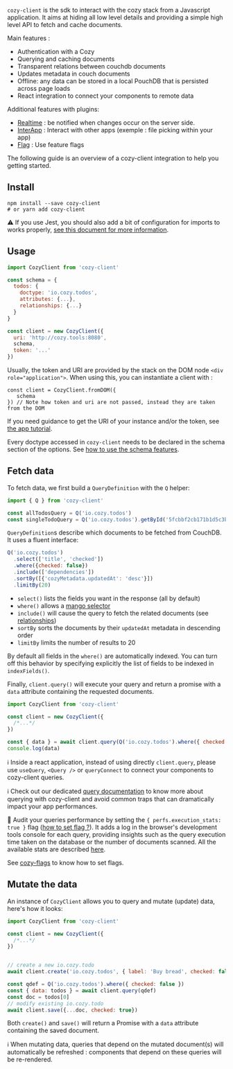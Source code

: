 `cozy-client` is the sdk to interact with the cozy stack from a Javascript application. It aims at hiding all low level details and providing a simple high level API to fetch and cache documents.

Main features :

- Authentication with a Cozy
- Querying and caching documents
- Transparent relations between couchdb documents
- Updates metadata in couch documents
- Offline: any data can be stored in a local PouchDB that is persisted across page loads
- React integration to connect your components to remote data

Additional features with plugins:

- [Realtime][cozy-realtime] : be notified when changes occur on the server side.
- [InterApp][cozy-interapp] : Interact with other apps (exemple : file picking within your app)
- [Flag][cozy-flags] : Use feature flags

The following guide is an overview of a cozy-client integration to help you getting started.

## Install

```
npm install --save cozy-client
# or yarn add cozy-client
```

⚠️ If you use Jest, you should also add a bit of configuration for imports to works properly,
[see this document for more information](./entrypoints.md).

## Usage

```js
import CozyClient from 'cozy-client'

const schema = {
  todos: {
    doctype: 'io.cozy.todos',
    attributes: {...},
    relationships: {...}
  }
}

const client = new CozyClient({
  uri: 'http://cozy.tools:8080',
  schema,
  token: '...'
})
```

Usually, the token and URI are provided by the stack on the DOM node `<div role="application">`.
When using this, you can instantiate a client with :

```
const client = CozyClient.fromDOM({
   schema
}) // Note how token and uri are not passed, instead they are taken from the DOM
```

If you need guidance to get the URI of your instance and/or the token,
see [the app tutorial](https://docs.cozy.io/en/tutorials/app/#behind-the-magic).

Every doctype accessed in `cozy-client` needs to be declared in the schema section of the options.
See [how to use the schema features](https://docs.cozy.io/en/cozy-client/schema). 


## Fetch data

To fetch data, we first build a `QueryDefinition` with the `Q` helper: 

```javascript
import { Q } from 'cozy-client'

const allTodosQuery = Q('io.cozy.todos')
const singleTodoQuery = Q('io.cozy.todos').getById('5fcbbf2cb171b1d5c3bc6df3d4affb32')
```

`QueryDefinition`s describe which documents to be fetched from CouchDB. It uses a fluent interface:

```javascript
Q('io.cozy.todos')
  .select(['title', 'checked'])
  .where({checked: false})
  .include(['dependencies'])
  .sortBy([{'cozyMetadata.updatedAt': 'desc'}])
  .limitBy(20)
```

- `select()` lists the fields you want in the response (all by default)
- `where()` allows a [mango selector](http://docs.couchdb.org/en/latest/api/database/find.html#find-selectors)
- `include()` will cause the query to fetch the related documents (see [relationships][cozy-relationships])
- `sortBy` sorts the documents by their `updatedAt` metadata in descending order 
- `limitBy` limits the number of results to 20

By default all fields in the `where()` are automatically indexed. You can turn off this behavior by specifying
explicitly the list of fields to be indexed in `indexFields()`.


Finally, `client.query()` will execute your query and return a promise with a `data` attribute containing the requested documents.

```javascript
import CozyClient from 'cozy-client'

const client = new CozyClient({
  /*...*/
})

const { data } = await client.query(Q('io.cozy.todos').where({ checked: false }))
console.log(data)
```

ℹ️ Inside a react application, instead of using directly `client.query`, please use `useQuery`, `<Query />` or `queryConnect`
to connect your components to cozy-client queries.

ℹ️ Check out our dedicated [query documentation](https://docs.cozy.io/en/tutorials/data/queries/) to 
know more about querying with cozy-client and avoid common traps that can dramatically impact your app performances.

🚀 Audit your queries performance by setting the `{ perfs.execution_stats: true }` flag ([how to set flag ?][cozy-flags]). It adds a log in the browser's
development tools console for each query, providing insights such as the query execution time taken on the database or
the number of  documents scanned. All the available stats are described [here](https://docs.couchdb.org/en/2.3.1/api/database/find.html#execution-statistics).

See [cozy-flags][] to know how to set flags.

## Mutate the data

An instance of `CozyClient` allows you to query and mutate (update) data, here's how it looks:

```javascript
import CozyClient from 'cozy-client'

const client = new CozyClient({
  /*...*/
})


// create a new io.cozy.todo
await client.create('io.cozy.todos', { label: 'Buy bread', checked: false })

const qdef = Q('io.cozy.todos').where({ checked: false })
const { data: todos } = await client.query(qdef)
const doc = todos[0]
// modify existing io.cozy.todo
await client.save({...doc, checked: true})
```

Both `create()` and `save()` will return a Promise with a `data` attribute containing the saved document.

ℹ️ When mutating data, queries that depend on the mutated document(s) will automatically be refreshed : components
that depend on these queries will be re-rendered.

[cozy-flags]: https://docs.cozy.io/en/cozy-flags/
[cozy-relationships]: https://docs.cozy.io/en/cozy-doctypes/docs/#relationships
[react-integration]: ./react-integration.md
[cozy-interapp]: https://github.com/cozy/cozy-libs/tree/master/packages/cozy-interapp
[cozy-realtime]: https://docs.cozy.io/en/cozy-realtime/

